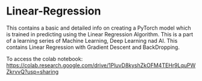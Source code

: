 # Linear-Regression
This contains a basic and detailed info on creating a PyTorch model which is trained in predicting using the Linear Regression Algorithm.
This is a part of a learning series of Machine Learning, Deep Learning nad AI.
This contains Linear Regression with Gradient Descent and BackDropping.

To access the colab notebook: https://colab.research.google.com/drive/1PluvD8kyshZkOFM4TEHr9LquPWZkrvvQ?usp=sharing

